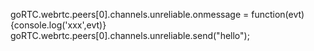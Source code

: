 goRTC.webrtc.peers[0].channels.unreliable.onmessage = function(evt){console.log('xxx',evt)}
goRTC.webrtc.peers[0].channels.unreliable.send("hello");
